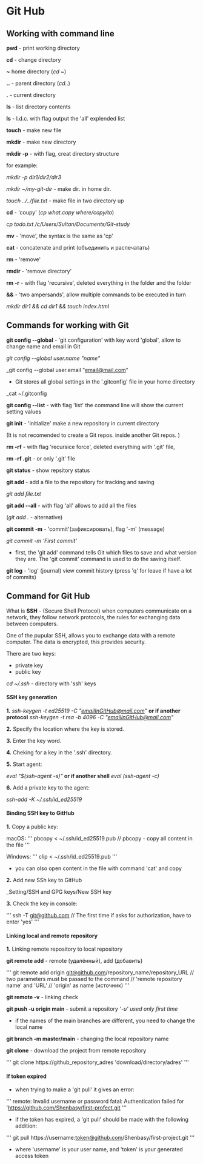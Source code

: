 # Git Hub

## Working with command line

**pwd** - print working directory

**cd** - change directory

**~** home directory (_cd ~_)

**..** - parent directory (_cd.._)

**.** - current directory

**ls** - list directory contents

**ls** - l.d.c. with flag output the 'all' explended list

**touch** - make new file

**mkdir** - make new directory

**mkdir -p** - with flag, creat directory structure

for example:

_mkdir -p dir1/dir2/dir3_

_mkdir ~/my-git-dir_ - make dir. in home dir.

_touch ../../file.txt_ - make file in two directory up

**cd** - 'coupy' (_cp what.copy where/copy/to_)

_cp todo.txt /c/Users/Sultan/Documents/Git-study_

**mv** - 'move', the syntax is the same as 'cp'

**cat** - concatenate and print (объединить и распечатать)

**rm** - 'remove'

**rmdir** - 'remove directory'

**rm -r** - with flag 'recursive', deleted everything in the folder and the folder

<!-- **rm -rf** - with flag 'recursice force', deleted everything with '.git' file -->

**&&** - 'two ampersands', allow multiple commands to be executed in turn

_mkdir dir1 && cd dir1 && touch index.html_

## Commands for working with Git

**git config --global** - 'git configuration' with key word 'global', allow to change name and email in Git

_git config --global user.name "name"_

_git config --global user.email "email@mail.com"

- Git stores all global settings in the '.gitconfig' file in your home directory

_cat ~/.gitconfig

**git config --list** - with flag 'list' the command line will show the current setting values

**git init** - 'initialize' make a new repository in current directory

(It is not recomended to create a Git repos. inside another Git repos. )

**rm -rf** - with flag 'recursice force', deleted everything with '.git' file, 

**rm -rf .git** - or only '.git' file

**git status** - show repsitory status

**git add** - add a file to the repository for tracking and saving

_git add file.txt_

**git add --all** - with flag 'all' allows to add all the files

(_git add ._ - alternative)

**git  commit -m** - 'commit'(зафиксировать), flag '-m' (message)

_git commit -m 'First commit'_

- first, the 'git add' command tells Git which files to save and what version they are. The 'git commit' command is used to do the saving 
itself.

**git log** - 'log' (journal) view commit history (press 'q' for leave if have a lot of commits)

## Command for Git Hub

What is **SSH** - (Secure Shell Protocol) when computers communicate on a network, they follow network protocols, the rules for exchanging data between computers.

One of the pupular SSH, allows you to exchange data with a remote computer. The data is encrypted, this provides security.

There are two keys:

- private key
- public key

_cd ~/.ssh_ - directory with 'ssh' keys

#### SSH key generation

**1.** _ssh-keygen -t ed25519 -C "emailInGitHub@mail.com"_ **or if another protocol** _ssh-keygen -t rsa -b 4096 -C "emailInGitHub@mail.com"_

**2.** Specify the location where the key is stored.

**3.** Enter the key word.

**4.** Cheking for a key in the '.ssh' directory.

**5.** Start agent:

_eval "$(ssh-agent -s)"_ **or if another shell** _eval (ssh-agent -c)_

**6.** Add a private key to the agent:

_ssh-add -K ~/.ssh/id_ed25519_

#### Binding SSH key to GitHub

**1.** Copy a public key:

macOS: 
'''
pbcopy < ~/.ssh/id_ed25519.pub
// pbcopy - copy all content in the file
'''

Windows:
'''
clip < ~/.ssh/id_ed25519.pub
'''

- you can olso open content in the file with command 'cat' and copy

**2.** Add new SSh key to GitHub

_Setting/SSH and GPG keys/New SSH key

**3.** Check the key in console:

'''
ssh -T git@github.com
// The first time if asks for authorization, have to enter 'yes'
'''

#### Linking local and remote repository

**1.** Linking remote repository to local repository

**git remote add** - remote (удалённый), add (добавить)

'''
git remote add origin git@github.com/repository_name/repository_URL
// two parameters must be passed to the command
// 'remote repository name' and 'URL'
// 'origin' as name (источник)
'''

**git remote -v** - linking check

**git push -u origin main** - submit a repository
_'-u' used only first time_

- if the names of the main branches are different, you need to change the local name

**git branch -m master/main** - changing the local repository name

**git clone** - download the project from remote repository

'''
git clone https://github_repository_adres 'download/directory/adres'
'''

#### If token expired

- when trying to make a 'git pull' it gives an error:

'''
remote: Invalid username or password
fatal: Authentication failed for 'https://github.com/Shenbasy/first-profect.git
'''

- if the token has expired, a 'git pull' should be made with the following addition:

'''
git pull https://username:token@github.com/Shenbasy/first-project.git
'''

- where 'username' is your user name, and 'token' is your generated access token